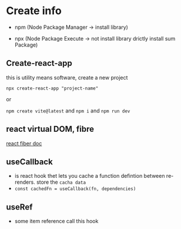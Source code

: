 
# Create info

* npm (Node Package Manager -> install library) 

* npx (Node Package Execute -> not install library drictly install sum Package)

## Create-react-app

this is utility means software, create a new project

```npx create-react-app "project-name"```

or

```npm create vite@latest``` and ```npm i``` and ```npm run dev```

## react virtual DOM, fibre

[react fiber doc](https://github.com/acdlite/react-fiber-architecture)

## useCallback

* is react hook thet lets you cache a function defintion between re-renders.
store the `cacha data`
* ``` const cachedFn = useCallback(fn, dependencies) ```

## useRef

* some item reference call this hook